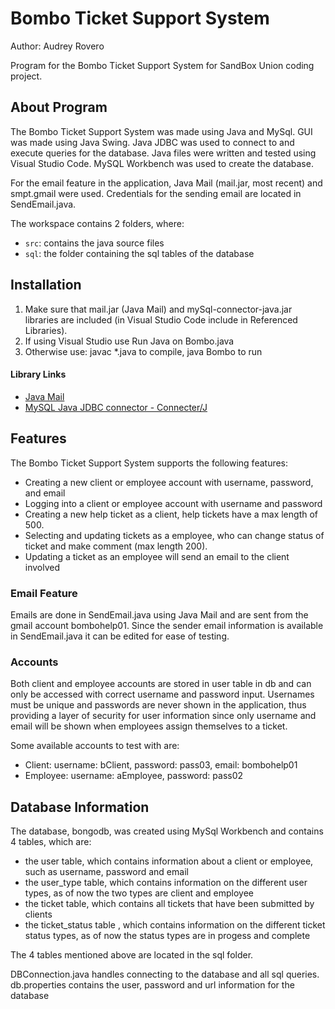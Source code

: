 # Bombo Ticket Support System

Author: Audrey Rovero

Program for the Bombo Ticket Support System for SandBox Union coding project.

## About Program

The Bombo Ticket Support System was made using Java and MySql.
GUI was made using Java Swing.
Java JDBC was used to connect to and execute queries for the database.
Java files were written and tested using Visual Studio Code.
MySQL Workbench was used to create the database.

For the email feature in the application, Java Mail (mail.jar, most recent) and smpt.gmail were used. Credentials for
the sending email are located in SendEmail.java.

The workspace contains 2 folders, where:

- `src`: contains the java source files
- `sql`: the folder containing the sql tables of the database

## Installation

1. Make sure that mail.jar (Java Mail) and mySql-connector-java.jar libraries are included (in Visual Studio Code include in Referenced Libraries).
2. If using Visual Studio use Run Java on Bombo.java
3. Otherwise use: javac *.java to compile, java Bombo to run

#### Library Links
- [Java Mail](https://www.oracle.com/java/technologies/javamail-api.html) 
- [MySQL Java JDBC connector - Connecter/J](https://www.mysql.com/products/connector/)

## Features

The Bombo Ticket Support System supports the following features:
- Creating a new client or employee account with username, password, and email
- Logging into a client or employee account with username and password
- Creating a new help ticket as a client, help tickets have a max length of 500.
- Selecting and updating tickets as a employee, who can change status of ticket and make comment (max length 200).
- Updating a ticket as an employee will send an email to the client involved

### Email Feature

 Emails are done in SendEmail.java using Java Mail and are sent from the gmail account bombohelp01.
 Since the sender email information is available in SendEmail.java it can be edited for ease of testing. 

### Accounts
 Both client and employee accounts are stored in user table in db and can only be accessed with correct username and password input.
 Usernames must be unique and passwords are never shown in the application, thus providing a layer of security for user information since
 only username and email will be shown when employees assign themselves to a ticket.

 Some available accounts to test with are:
 - Client: username: bClient, password: pass03, email: bombohelp01
 - Employee: username: aEmployee, password: pass02





## Database Information

The database, bongodb, was created using MySql Workbench and contains 4 tables, which are:
- the user table, which contains information about a client or employee, such as username, password and email
- the user_type table, which contains information on the different user types, as of now the two types are client and employee
- the ticket table, which contains all tickets that have been submitted by clients
- the ticket_status table , which contains information on the different ticket status types, as of now the status types are in progess and complete

The 4 tables mentioned above are located in the sql folder.

DBConnection.java handles connecting to the database and all sql queries. 
db.properties contains the user, password and url information for the database








